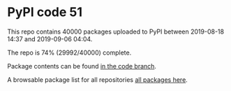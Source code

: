 # PyPI code 51

This repo contains 40000 packages uploaded to PyPI between 
2019-08-18 14:37 and 2019-09-06 04:04.

The repo is 74% (29992/40000) complete.

Package contents can be found [in the code branch](https://github.com/pypi-data/pypi-mirror-51/tree/code/packages).

A browsable package list for all repositories [all packages here](https://pypi-data.github.io/website/repositories/pypi-mirror-51).


